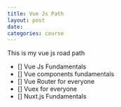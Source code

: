 ```yaml
---
title: Vue Js Path
layout: post
date: 
categories: course
---
```


This is my vue js road path
  

- [] Vue Js Fundamentals
- [] Vue components fundamentals
- [] Vue Router for everyone
- [] Vuex for everyone
- [] Nuxt.js Fundamentals
